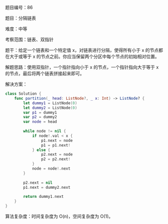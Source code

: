 题目编号：86

题目：分隔链表

难度：中等

考察范围：链表、双指针

题干：给定一个链表和一个特定值 x，对链表进行分隔，使得所有小于 x 的节点都在大于或等于 x 的节点之前。你应当保留两个分区中每个节点的初始相对位置。

解题思路：使用双指针，一个指针指向小于 x 的节点，一个指针指向大于等于 x 的节点，最后将两个链表拼接起来即可。

解决方案：

```swift
class Solution {
    func partition(_ head: ListNode?, _ x: Int) -> ListNode? {
        let dummy1 = ListNode(0)
        let dummy2 = ListNode(0)
        var p1 = dummy1
        var p2 = dummy2
        var node = head
        
        while node != nil {
            if node!.val < x {
                p1.next = node
                p1 = p1.next!
            } else {
                p2.next = node
                p2 = p2.next!
            }
            node = node!.next
        }
        
        p2.next = nil
        p1.next = dummy2.next
        
        return dummy1.next
    }
}
```

算法复杂度：时间复杂度为 O(n)，空间复杂度为 O(1)。